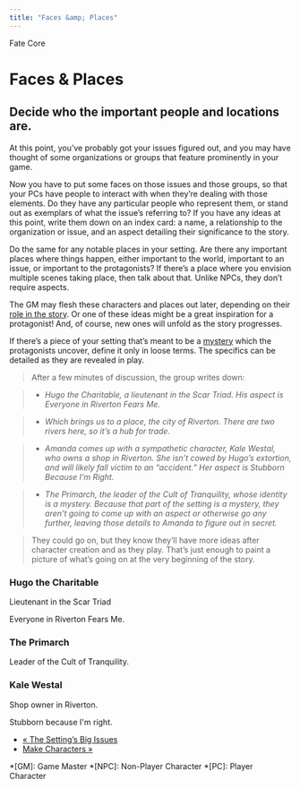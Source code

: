 ```yaml
---
title: "Faces &amp; Places"
---
```

    
Fate Core

#  Faces &amp; Places

## Decide who the important people and locations are.

At this point, you’ve probably got your issues figured out, and you may have
thought of some organizations or groups that feature prominently in your game.

Now you have to put some faces on those issues and those groups, so that your
PCs have people to interact with when they’re dealing with those elements. Do
they have any particular people who represent them, or stand out as exemplars
of what the issue’s referring to? If you have any ideas at this point, write
them down on an index card: a name, a relationship to the organization or
issue, and an aspect detailing their significance to the story.

Do the same for any notable places in your setting. Are there any important
places where things happen, either important to the world, important to an
issue, or important to the protagonists? If there’s a place where you envision
multiple scenes taking place, then talk about that. Unlike NPCs, they don’t
require aspects.

The GM may flesh these characters and places out later, depending on their
[role in the story](../../fate-core/creating-and-playing-opposition
"Creating the Opposition" ). Or one of these ideas might be a great
inspiration for a protagonist! And, of course, new ones will unfold as the
story progresses.

If there’s a piece of your setting that’s meant to be a [mystery](../../fate-core/using-aspects-roleplaying "Using Aspects For Roleplaying" )
which the protagonists uncover, define it only in loose terms. The specifics
can be detailed as they are revealed in play.

> After a few minutes of discussion, the group writes down:

>

>   * _Hugo the Charitable, a lieutenant in the Scar Triad. His aspect is
<span class="aspect">Everyone in Riverton Fears Me</span>._

>   * _Which brings us to a place, the city of Riverton. There are two rivers
here, so it’s a hub for trade._

>   * _Amanda comes up with a sympathetic character, Kale Westal, who owns a
shop in Riverton. She isn’t cowed by Hugo’s extortion, and will likely fall
victim to an “accident.” Her aspect is <span class="aspect">Stubborn Because I’m
Right</span>._

>   * _The Primarch, the leader of the Cult of Tranquility, whose identity is
a mystery. Because that part of the setting is a mystery, they aren’t going to
come up with an aspect or otherwise go any further, leaving those details to
Amanda to figure out in secret._

>

>

> They could go on, but they know they’ll have more ideas after character
creation and as they play. That’s just enough to paint a picture of what’s
going on at the very beginning of the story.

### Hugo the Charitable

Lieutenant in the Scar Triad

<span class="aspect">Everyone in Riverton Fears Me.</span>

### The Primarch

Leader of the Cult of Tranquility.

### Kale Westal

Shop owner in Riverton.

<span class="aspect">Stubborn because I'm right.</span>

  * [« The Setting’s Big Issues](/fate-core/setting%E2%80%99s-big-issues)
  * [Make Characters »](/fate-core/make-characters)

  *[GM]: Game Master
  *[NPC]: Non-Player Character
  *[PC]: Player Character

